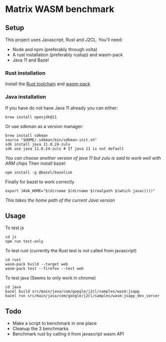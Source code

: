 # Matrix WASM benchmark

## Setup

This project uses Javascript, Rust and J2CL. You'll need:

- Node and npm (preferably through volta)
- A rust installation (preferably rustup) and wasm-pack
- Java 11 and Bazel

### Rust installation

Install the [Rust toolchain](https://www.rust-lang.org/tools/install) and [wasm-pack](https://rustwasm.github.io/wasm-pack/installer/)

### Java installation

If you have do not have Java 11 already you can either:
```
brew install openjdk@11
```
Or use sdkman as a version manager:
```
brew install sdkman
source "$HOME/.sdkman/bin/sdkman-init.sh"
sdk install java 11.0.24-zulu 
sdk use java 11.0.24-zulu # If java 11 is not default
```
*You can choose another version of java 11 but zulu is said to work well with ARM chips*
Then install bazel:
```
npm install -g @bazel/bazelisk
```
Finally for bazel to work correctly
```
export JAVA_HOME="$(dirname $(dirname $(realpath $(which javac))))"
```
*This takes the home path of the current Java version*

## Usage

To test js
```
cd js
npm run test-only
```

To test rust (currently the Rust test is not called from javascript)
```
cd rust
wasm-pack build --target web
wasm-pack test --firefox --test web
```

To test java (Seems to only work in chrome)
```
cd java
bazel build src/main/java/com/google/j2cl/samples/wasm:jsapp
bazel run src/main/java/com/google/j2cl/samples/wasm:jsapp_dev_server
```

## Todo

- Make a script to benchmark in one place
- Cleanup the 3 benchmarks
- Benchmark rust by calling it from javascript wasm API
